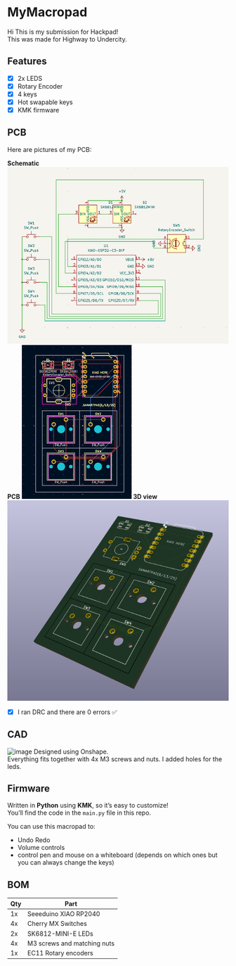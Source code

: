 # MyMacropad
Hi This is my submission for Hackpad!  
This was made for Highway to Undercity.

## Features

- [x] 2x LEDS  
- [x] Rotary Encoder  
- [x] 4 keys
- [x] Hot swapable keys    
- [x] KMK firmware  

## PCB

Here are pictures of my PCB:

**Schematic**
![alt text](image-1.png)
**PCB**
![alt text](image-2.png)
**3D view**
![alt text](image-3.png)



- [x] I ran DRC and there are 0 errors ✅

## CAD
![image](https://github.com/user-attachments/assets/c56ce9fb-0561-4e38-81fe-9cd359300e12)
Designed using Onshape.  
Everything fits together with 4x M3 screws and nuts. I added holes for the leds.

## Firmware

Written in **Python** using **KMK**, so it’s easy to customize!  
You’ll find the code in the `main.py` file in this repo.

You can use this macropad to:
- Undo Redo 
- Volume controls 
- control pen and mouse on a whiteboard (depends on which ones but you can always change the keys)


## BOM

| Qty | Part |
|-----|------|
| 1x  | Seeeduino XIAO RP2040 |
| 4x | Cherry MX Switches |
| 2x  | SK6812-MINI-E LEDs |
| 4x  | M3 screws and matching nuts |
| 1x  | EC11 Rotary encoders |
